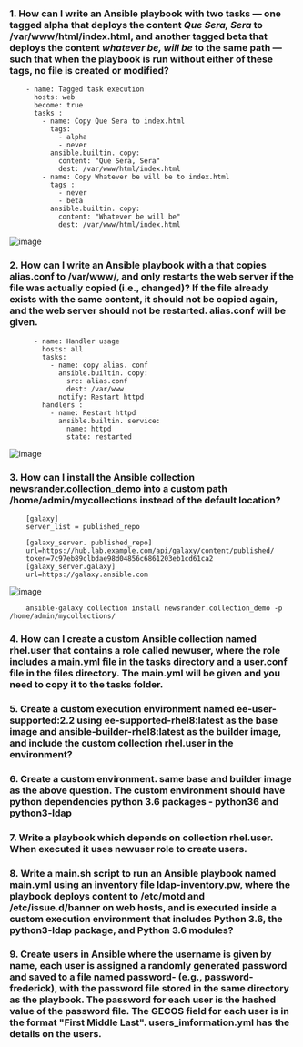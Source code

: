 ### 1. How can I write an Ansible playbook with two tasks — one tagged __alpha__ that deploys the content _Que Sera, Sera_ to /var/www/html/index.html, and another tagged __beta__ that deploys the content _whatever be, will be_ to the same path — such that when the playbook is run without either of these tags, no file is created or modified?

        - name: Tagged task execution
          hosts: web
          become: true
          tasks :
            - name: Copy Que Sera to index.html
              tags:
                - alpha
                - never
              ansible.builtin. copy:
                content: "Que Sera, Sera"
                dest: /var/www/html/index.html
            - name: Copy Whatever be will be to index.html
              tags :
                - never
                - beta
              ansible.builtin. copy:
                content: "Whatever be will be"
                dest: /var/www/html/index.html

![image](https://github.com/user-attachments/assets/2dc36f2e-3376-4bdb-8f19-eb82dd7e51d7)


### 2. How can I write an Ansible playbook with a that copies __alias.conf__ to /var/www/, and only restarts the web server if the file was actually copied (i.e., changed)? If the file already exists with the same content, it should not be copied again, and the web server should not be restarted. __alias.conf__ will be given.

          - name: Handler usage
            hosts: all
            tasks:
              - name: copy alias. conf
                ansible.builtin. copy:
                  src: alias.conf
                  dest: /var/www
                notify: Restart httpd
            handlers :
              - name: Restart httpd
                ansible.builtin. service:
                  name: httpd
                  state: restarted
                    
![image](https://github.com/user-attachments/assets/a9ff71f9-6be7-475e-adab-da9c3cdad269)


### 3. How can I install the Ansible collection newsrander.collection_demo into a custom path /home/admin/mycollections instead of the default location?

        [galaxy]
        server_list = published_repo

        [galaxy_server. published_repo]
        url=https://hub.lab.example.com/api/galaxy/content/published/
        token=7c97eb89clbdae98d04856c6861203eb1cd61ca2
        [galaxy_server.galaxy]
        url=https://galaxy.ansible.com

![image](https://github.com/user-attachments/assets/32904818-0824-42c9-bda1-e980d91fd6cd)


        ansible-galaxy collection install newsrander.collection_demo -p /home/admin/mycollections/


### 4. How can I create a custom Ansible collection named rhel.user that contains a role called newuser, where the role includes a main.yml file in the tasks directory and a user.conf file in the files directory. The main.yml will be given and you need to copy it to the tasks folder.

### 5. Create a custom execution environment named ee-user-supported:2.2 using ee-supported-rhel8:latest as the base image and ansible-builder-rhel8:latest as the builder image, and include the custom collection rhel.user in the environment?

### 6. Create a custom environment. same base and builder image as the above question. The custom environment should have python dependencies python 3.6 packages - python36 and python3-ldap

### 7. Write a playbook which depends on collection __rhel.user__. When executed it uses __newuser__ role to create users.

### 8. Write a main.sh script to run an Ansible playbook named main.yml using an inventory file ldap-inventory.pw, where the playbook deploys content to /etc/motd and /etc/issue.d/banner on web hosts, and is executed inside a custom execution environment that includes Python 3.6, the python3-ldap package, and Python 3.6 modules?

### 9. Create users in Ansible where the username is given by name, each user is assigned a randomly generated password and saved to a file named password-<username> (e.g., password-frederick), with the password file stored in the same directory as the playbook. The password for each user is the hashed value of the password file. The GECOS field for each user is in the format "First Middle Last". users_imformation.yml has the details on the users.

